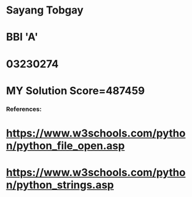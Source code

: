 # Sayang Tobgay 
# BBI 'A'
# 03230274
# MY Solution Score=487459
### References:
# https://www.w3schools.com/python/python_file_open.asp
# https://www.w3schools.com/python/python_strings.asp
